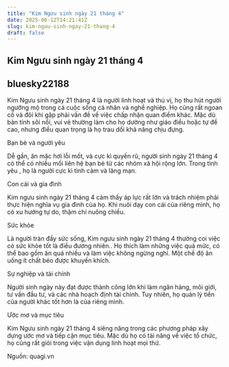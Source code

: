 ```yaml
---
title: "Kim Ngưu sinh ngày 21 tháng 4"
date: 2025-06-12T14:21:41Z
slug: kim-nguu-sinh-ngay-21-thang-4
draft: false
---
```


## Kim Ngưu sinh ngày 21 tháng 4

## bluesky22188

Kim Ngưu sinh ngày 21 tháng 4 là người linh hoạt và thú vị, họ thu hút người ngưỡng mộ trong cả cuộc sống cá nhân và nghề nghiệp. Họ cũng rất ngoan cố và đôi khi gặp phải vấn đề về việc chấp nhận quan điểm khác. Mặc dù bản tính sôi nổi, vui vẻ thường làm cho họ dường như giáo điều hoặc tự đề cao, nhưng điều quan trọng là họ trau dồi khả năng chịu đựng.
 

Bạn bè và người yêu

Dễ gần, ăn mặc hơi lỗi mốt, và cực kì quyến rũ, người sinh ngày 21 tháng 4 có thể có nhiều mối liên hệ bạn bè từ các nhóm xã hội rộng lớn. Trong tình yêu , họ là người cực kì tình cảm và lãng mạn.

Con cái và gia đình

Kim ngưu sinh ngày 21 tháng 4 cảm thấy áp lực rất lớn và trách nhiệm phải thực hiện nghĩa vụ gia đình của họ. Khi nuôi dạy con cái của riêng mình, họ có xu hướng tự do, thậm chí nuông chiều.

Sức khỏe

Là người tràn đầy sức sống, Kim ngưu sinh ngày 21 tháng 4 thường coi việc có sức khỏe tốt là điều đương nhiên.. Họ thích làm những việc quá mức, có thể bao gồm ăn quá nhiều và làm việc không ngừng nghỉ. Một chế độ ăn uống ít chất béo được khuyến khích.

Sự nghiệp và tài chính

Người sinh ngày này đạt được thành công lớn khi làm ngân hàng, môi giới, tư vấn đầu tư, và các nhà hoạch định tài chính. Tuy nhiên, họ quản lý tiền của người khác tốt hơn là của riêng mình.

Ước mơ và mục tiêu

Kim Ngưu sinh ngày 21 tháng 4 siêng năng trong các phương pháp xây dựng ước mơ và tiếp cận mục tiêu. Mặc dù họ có tài năng về việc tổ chức, họ cũng rất giỏi trong việc vận dụng linh hoạt mọi thứ.
 
Nguồn: quagi.vn